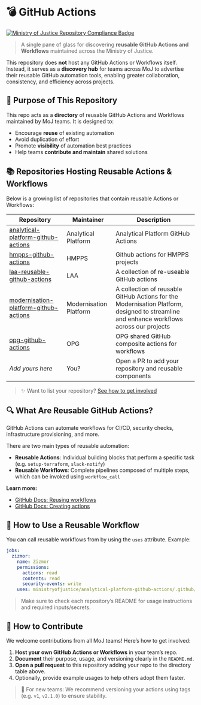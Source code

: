 # 💣 GitHub Actions

[![Ministry of Justice Repository Compliance Badge](https://github-community.service.justice.gov.uk/repository-standards/api/github-actions/badge)](https://github-community.service.justice.gov.uk/repository-standards/github-actions)

> A single pane of glass for discovering **reusable GitHub Actions and Workflows** maintained across the Ministry of Justice.

This repository does **not** host any GitHub Actions or Workflows itself. Instead, it serves as a **discovery hub** for teams across MoJ to advertise their reusable GitHub automation tools, enabling greater collaboration, consistency, and efficiency across projects.

## 🧭 Purpose of This Repository

This repo acts as a **directory** of reusable GitHub Actions and Workflows maintained by MoJ teams. It is designed to:

- Encourage **reuse** of existing automation
- Avoid duplication of effort
- Promote **visibility** of automation best practices
- Help teams **contribute and maintain** shared solutions

## 📚 Repositories Hosting Reusable Actions & Workflows

Below is a growing list of repositories that contain reusable Actions or Workflows:

| Repository                                                                                                          | Maintainer             | Description                                                                                                                              |
| ------------------------------------------------------------------------------------------------------------------- | ---------------------- | ---------------------------------------------------------------------------------------------------------------------------------------- |
| [analytical-platform-github-actions](https://github.com/ministryofjustice/analytical-platform-github-actions)       | Analytical Platform    | Analytical Platform GitHub Actions                                                                                                       |
| [hmpps-github-actions](https://github.com/ministryofjustice/hmpps-github-actions)                                   | HMPPS                  | Github actions for HMPPS projects                                                                                                        |
| [laa-reusable-github-actions](https://github.com/ministryofjustice/laa-reusable-github-actions)                     | LAA                    | A collection of re-useable GitHub actions                                                                                                |
| [modernisation-platform-github-actions](https://github.com/ministryofjustice/modernisation-platform-github-actions) | Modernisation Platform | A collection of reusable GitHub Actions for the Modernisation Platform, designed to streamline and enhance workflows across our projects |
| [opg-github-actions](https://github.com/ministryofjustice/opg-github-actions)                                       | OPG                    | OPG shared GitHub composite actions for workflows                                                                                        |
| _Add yours here_                                                                                                    | You?                   | Open a PR to add your repository and reusable components                                                                                 |

> ✨ Want to list your repository? [See how to get involved](#-how-to-contribute)

## 🔍 What Are Reusable GitHub Actions?

GitHub Actions can automate workflows for CI/CD, security checks, infrastructure provisioning, and more.

There are two main types of reusable automation:

- **Reusable Actions**: Individual building blocks that perform a specific task (e.g. `setup-terraform`, `slack-notify`)
- **Reusable Workflows**: Complete pipelines composed of multiple steps, which can be invoked using `workflow_call`

**Learn more:**

- [GitHub Docs: Reusing workflows](https://docs.github.com/en/actions/how-tos/sharing-automations/reuse-workflows)
- [GitHub Docs: Creating actions](https://docs.github.com/en/actions/how-tos/sharing-automations/creating-actions)

## 🧪 How to Use a Reusable Workflow

You can call reusable workflows from by using the `uses` attribute. Example:

```yaml
jobs:
  zizmor:
    name: Zizmor
    permissions:
      actions: read
      contents: read
      security-events: write
    uses: ministryofjustice/analytical-platform-github-actions/.github/workflows/reusable-zizmor.yml@<commit SHA> # <version>
```

> Make sure to check each repository’s README for usage instructions and required inputs/secrets.

## 🤝 How to Contribute

We welcome contributions from all MoJ teams! Here’s how to get involved:

1. **Host your own GitHub Actions or Workflows** in your team’s repo.
2. **Document** their purpose, usage, and versioning clearly in the `README.md`.
3. **Open a pull request** to this repository adding your repo to the directory table above.
4. Optionally, provide example usages to help others adopt them faster.

> 📌 For new teams: We recommend versioning your actions using tags (e.g. `v1`, `v2.1.0`) to ensure stability.
